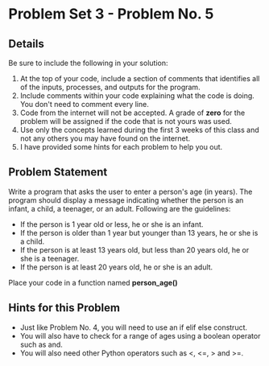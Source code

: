 # Problem Set 3 - Problem No. 5

## Details

Be sure to include the following in your solution:

1. At the top of your code, include a section of comments that identifies all of the inputs, processes, and outputs for the program.
2. Include comments within your code explaining what the code is doing. You don't need to comment every line.
3. Code from the internet will not be accepted. A grade of **zero** for the problem will be assigned if the code that is not yours was used.
4. Use only the concepts learned during the first 3 weeks of this class and not any others you may have found on the internet.
5. I have provided some hints for each problem to help you out.

## Problem Statement

Write a program that asks the user to enter a person's age (in years). The program should display a message indicating whether the person is an infant, a child, a teenager, or an adult. Following are the guidelines:

- If the person is 1 year old or less, he or she is an infant.
- If the person is older than 1 year but younger than 13 years, he or she is a child.
- If the person is at least 13 years old, but less than 20 years old, he or she is a teenager.
- If the person is at least 20 years old, he or she is an adult.

Place your code in a function named **person_age()**

## Hints for this Problem

- Just like Problem No. 4, you will need to use an if elif else construct.
- You will also have to check for a range of ages using a boolean operator such as and.
- You will also need other Python operators such as <, <=, > and >=.

